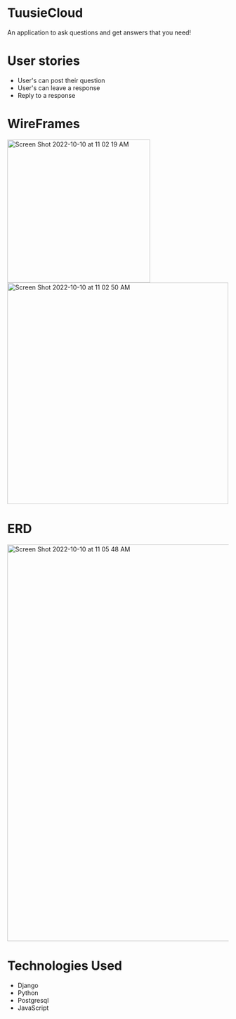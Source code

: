 # TuusieCloud
An application to ask questions and get answers that you need!


# User stories
- User's can post their question 
- User's can leave a response
- Reply to a response


# WireFrames
<img width="325" alt="Screen Shot 2022-10-10 at 11 02 19 AM" src="https://user-images.githubusercontent.com/109837082/194897237-b409c2bc-9f5f-4157-930b-3ad6e5e529f9.png">



<img width="503" alt="Screen Shot 2022-10-10 at 11 02 50 AM" src="https://user-images.githubusercontent.com/109837082/194897283-c9cd988a-38f6-4c6f-8411-044cca934ca9.png">


# ERD

<img width="901" alt="Screen Shot 2022-10-10 at 11 05 48 AM" src="https://user-images.githubusercontent.com/109837082/194897519-4b502009-ee6a-40ee-a9e0-b57ac650ec52.png">

# Technologies Used
- Django
- Python
- Postgresql
- JavaScript
